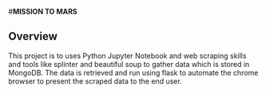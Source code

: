 #**MISSION TO MARS**

## **Overview**

This project is to uses Python Jupyter Notebook and web scraping skills and tools like splinter and beautiful soup to gather data which is stored in MongoDB. The data is retrieved and run using flask to automate the chrome browser to present the scraped data to the end user.